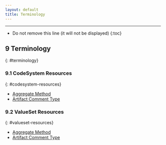 ```yaml
---
layout: default
title: Terminology
---
```


---

<!-- TOC  the css styling for this is \pages\assets\css\project.css under 'markdown-toc'-->

* Do not remove this line (it will not be displayed)
{:toc}

## 9 Terminology
{: #terminology}

### 9.1 CodeSystem Resources
{: #codesystem-resources}

-  [Aggregate Method](CodeSystem-aggregate-method.html)
-  [Artifact Comment Type](CodeSystem-artifact-comment-type.html)

### 9.2 ValueSet Resources
{: #valueset-resources}

-  [Aggregate Method](ValueSet-aggregate-method.html)
-  [Artifact Comment Type](ValueSet-artifact-comment-type.html)
